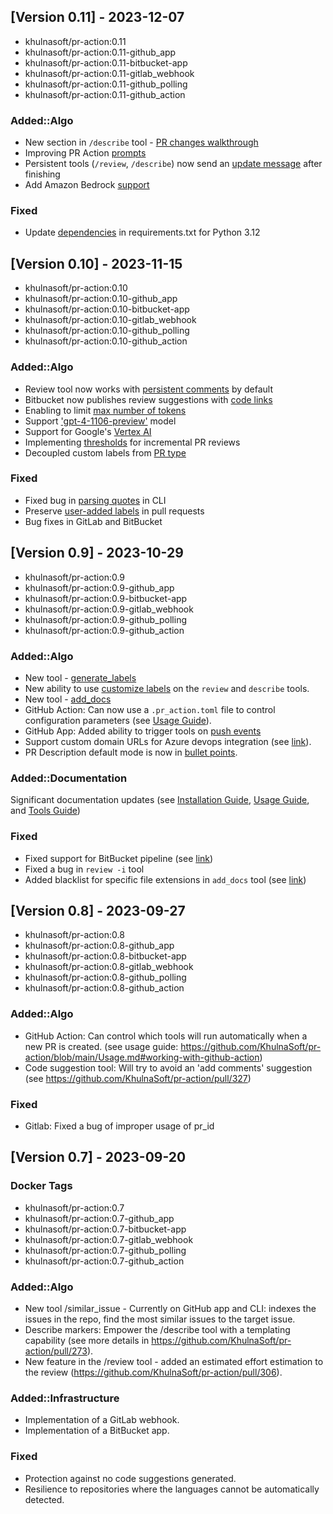 ## [Version 0.11] - 2023-12-07
- khulnasoft/pr-action:0.11
- khulnasoft/pr-action:0.11-github_app
- khulnasoft/pr-action:0.11-bitbucket-app
- khulnasoft/pr-action:0.11-gitlab_webhook
- khulnasoft/pr-action:0.11-github_polling
- khulnasoft/pr-action:0.11-github_action

### Added::Algo
- New section in `/describe` tool - [PR changes walkthrough](https://github.com/KhulnaSoft/pr-action/pull/509)
- Improving PR Action [prompts](https://github.com/KhulnaSoft/pr-action/pull/501)
- Persistent tools (`/review`, `/describe`) now send an [update message](https://github.com/KhulnaSoft/pr-action/pull/499) after finishing
- Add Amazon Bedrock [support](https://github.com/KhulnaSoft/pr-action/pull/483)

### Fixed
- Update [dependencies](https://github.com/KhulnaSoft/pr-action/pull/503) in requirements.txt for Python 3.12


## [Version 0.10] - 2023-11-15
- khulnasoft/pr-action:0.10
- khulnasoft/pr-action:0.10-github_app
- khulnasoft/pr-action:0.10-bitbucket-app
- khulnasoft/pr-action:0.10-gitlab_webhook
- khulnasoft/pr-action:0.10-github_polling
- khulnasoft/pr-action:0.10-github_action

### Added::Algo
- Review tool now works with [persistent comments](https://github.com/KhulnaSoft/pr-action/pull/451) by default
- Bitbucket now publishes review suggestions with [code links](https://github.com/KhulnaSoft/pr-action/pull/428)
- Enabling to limit [max number of tokens](https://github.com/KhulnaSoft/pr-action/pull/437/files)
- Support ['gpt-4-1106-preview'](https://github.com/KhulnaSoft/pr-action/pull/437/files) model
- Support for Google's [Vertex AI](https://github.com/KhulnaSoft/pr-action/pull/436)
- Implementing [thresholds](https://github.com/KhulnaSoft/pr-action/pull/423) for incremental PR reviews
- Decoupled custom labels from [PR type](https://github.com/KhulnaSoft/pr-action/pull/431)

### Fixed
- Fixed bug in [parsing quotes](https://github.com/KhulnaSoft/pr-action/pull/446) in CLI
- Preserve [user-added labels](https://github.com/KhulnaSoft/pr-action/pull/433) in pull requests
- Bug fixes in GitLab and BitBucket

## [Version 0.9] - 2023-10-29
- khulnasoft/pr-action:0.9
- khulnasoft/pr-action:0.9-github_app
- khulnasoft/pr-action:0.9-bitbucket-app
- khulnasoft/pr-action:0.9-gitlab_webhook
- khulnasoft/pr-action:0.9-github_polling
- khulnasoft/pr-action:0.9-github_action

### Added::Algo
- New tool - [generate_labels](https://github.com/KhulnaSoft/pr-action/blob/main/docs/GENERATE_CUSTOM_LABELS.md)
- New ability to use [customize labels](https://github.com/KhulnaSoft/pr-action/blob/main/docs/GENERATE_CUSTOM_LABELS.md#how-to-enable-custom-labels) on the `review` and `describe` tools.
- New tool - [add_docs](https://github.com/KhulnaSoft/pr-action/blob/main/docs/ADD_DOCUMENTATION.md)
- GitHub Action: Can now use a `.pr_action.toml` file to control configuration parameters (see [Usage Guide](./Usage.md#working-with-github-action)).
- GitHub App: Added ability to trigger tools on [push events](https://github.com/KhulnaSoft/pr-action/blob/main/Usage.md#github-app-automatic-tools-for-new-code-pr-push)
- Support custom domain URLs for Azure devops integration (see [link](https://github.com/KhulnaSoft/pr-action/pull/381)).
- PR Description default mode is now in [bullet points](https://github.com/KhulnaSoft/pr-action/blob/main/pr_action/settings/configuration.toml#L35).

### Added::Documentation
Significant documentation updates (see [Installation Guide](https://github.com/KhulnaSoft/pr-action/blob/main/INSTALL.md), [Usage Guide](https://github.com/KhulnaSoft/pr-action/blob/main/Usage.md), and [Tools Guide](https://github.com/KhulnaSoft/pr-action/blob/main/docs/TOOLS_GUIDE.md))

### Fixed
- Fixed support for BitBucket pipeline (see [link](https://github.com/KhulnaSoft/pr-action/pull/386))
- Fixed a bug in `review -i` tool
- Added blacklist for specific file extensions in `add_docs` tool (see [link](https://github.com/KhulnaSoft/pr-action/pull/385/))

## [Version 0.8] - 2023-09-27
- khulnasoft/pr-action:0.8
- khulnasoft/pr-action:0.8-github_app
- khulnasoft/pr-action:0.8-bitbucket-app
- khulnasoft/pr-action:0.8-gitlab_webhook
- khulnasoft/pr-action:0.8-github_polling
- khulnasoft/pr-action:0.8-github_action

### Added::Algo
- GitHub Action: Can control which tools will run automatically when a new PR is created. (see usage guide: https://github.com/KhulnaSoft/pr-action/blob/main/Usage.md#working-with-github-action)
- Code suggestion tool: Will try to avoid an 'add comments' suggestion  (see https://github.com/KhulnaSoft/pr-action/pull/327)

### Fixed
- Gitlab: Fixed a bug of improper usage of pr_id


## [Version 0.7] - 2023-09-20

### Docker Tags
- khulnasoft/pr-action:0.7
- khulnasoft/pr-action:0.7-github_app
- khulnasoft/pr-action:0.7-bitbucket-app
- khulnasoft/pr-action:0.7-gitlab_webhook
- khulnasoft/pr-action:0.7-github_polling
- khulnasoft/pr-action:0.7-github_action
 
### Added::Algo
- New tool /similar_issue - Currently on GitHub app and CLI: indexes the issues in the repo, find the most similar issues to the target issue.
- Describe markers: Empower the /describe tool with a templating capability (see more details in https://github.com/KhulnaSoft/pr-action/pull/273).
- New feature in the /review tool - added an estimated effort estimation to the review (https://github.com/KhulnaSoft/pr-action/pull/306).

### Added::Infrastructure
- Implementation of a GitLab webhook.
- Implementation of a BitBucket app.

### Fixed
- Protection against no code suggestions generated.
- Resilience to repositories where the languages cannot be automatically detected.
